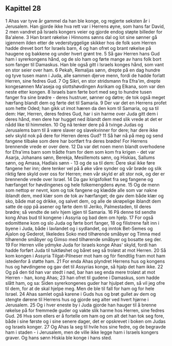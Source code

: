 ## Kapittel 28

1 Ahas var tyve år gammel da han ble konge, og regjerte seksten år i Jerusalem. Han gjorde ikke hva rett var i Herrens øyne, som hans far David,
2 men vandret på Israels kongers veier og gjorde endog støpte billeder for Ba'alene.
3 Han brant røkelse i Hinnoms sønns dal og lot sine sønner gå igjennem ilden etter de vederstyggelige skikker hos de folk som Herren hadde drevet bort for Israels barn,
4 og han ofret og brant røkelse på haugene og bakkene og under hvert grønt tre.
5 Så gav Herren hans Gud ham i syrerkongens hånd, og de slo ham og førte mange av hans folk bort som fanger til Damaskus. Han ble også gitt i Israels konges hånd, som vant en stor seier over ham.
6 Pekah, Remaljas sønn, drepte på en dag hundre og tyve tusen mann i Juda, alle sammen djerve menn, fordi de hadde forlatt Herren, sine fedres Gud.
7 Og Sikri, en stor stridsmann fra Efra'im, drepte kongesønnen Ma'aseja og slottshøvdingen Asrikam og Elkana, som var den neste etter kongen.
8 Israels barn førte bort med seg to hundre tusen fanger fra sine brødre - deres hustruer, sønner og døtre; de tok også meget hærfang blandt dem og førte det til Samaria.
9 Der var det en Herrens profet som hette Oded; han gikk ut imot hæren da den kom til Samaria, og sa til dem: Hør, Herren, deres fedres Gud, har i sin harme over Juda gitt dem i deres hånd, men dere har hugget ned iblandt dem med slik vrede at det er nådd like til himmelen.
10 Og nå tenker dere på å tvinge Judas og Jerusalems barn til å være slaver og slavekvinner for dere; har dere ikke selv skyld nok på dere for Herren deres Gud?
11 Så hør nå på meg og send fangene tilbake som dere har bortført fra deres brødre! For Herrens brennende vrede er over dere.
12 Da var det noen menn blandt overhodene for Efra'ims barn som trådte fram for dem som kom fra krigen - det var Asarja, Johanans sønn, Berekja, Mesillemots sønn, og Hiskias, Sallums sønn, og Amasa, Hadlais sønn -
13 og de sa til dem: Dere skal ikke føre fangene her inn; dere tenker vel på å øke våre synder og vår brøde og slik riktig føre skyld over oss for Herren; men vår skyld er alt stor nok, og der er brennende vrede over Israel.
14 Da gav krigsfolket fra seg fangene og hærfanget for høvdingenes og hele folkemengdens øyne.
15 Og de menn som nettop er nevnt, kom og tok fangene og klædde alle som var nakne iblandt dem, med klær som de tok av hærfanget; de gav dem både klær og sko, både mat og drikke, og salvet dem, og alle de skrøpelige iblandt dem satte de opp på asener og førte dem til Jeriko, Palmestaden, til deres brødre; så vendte de selv hjem igjen til Samaria.
16 På denne tid sendte kong Ahas bud til kongene i Assyria og bad dem om hjelp.
17 For også edomittene kom og slo Juda og førte bort fanger,
18 og filistrene falt inn i byene i Juda, både i lavlandet og i sydlandet, og inntok Bet-Semes og Ajalon og Gederot, likeledes Soko med tilhørende småbyer og Timna med tilhørende småbyer og Gimso med tilhørende småbyer og bosatte seg der.
19 For Herren ville ydmyke Juda for Israels konge Ahas' skyld, fordi han hadde forført Juda til tuktløshet og båret seg så troløst at mot Herren.
20 Så kom kongen i Assyria Tilgat-Pilneser mot ham og fór fiendtlig fram mot ham istedenfor å støtte ham.
21 For enda Ahas plyndret Herrens hus og kongens hus og høvdingene og gav det til Assyrias konge, så hjalp det ham ikke.
22 Og på den tid han var stedt i nød, bar han seg enda mere troløst at mot Herren - han, kong Ahas;
23 han ofret til gudene i Damaskus, som hadde slått ham, og sa: Siden syrerkongenes guder har hjulpet dem, så vil jeg ofre til dem, for at de skal hjelpe meg. Men de ble til fall for ham og for hele Israel.
24 Ahas samlet også karene i Guds hus og brøt gullet av dem og stengte dørene til Herrens hus og gjorde seg alter ved hvert hjørne i Jerusalem.
25 Og i hver eneste by i Juda gjorde han hauger til å brenne røkelse på for fremmede guder og vakte slik harme hos Herren, sine fedres Gud.
26 Hva som ellers er å fortelle om ham og om alt det han tok seg fore, både i sine første og i sine senere dager, det er opskrevet i boken om Judas og Israels konger.
27 Og Ahas la seg til hvile hos sine fedre, og de begravde ham i staden - i Jerusalem, men de ville ikke legge ham i Israels kongers graver. Og hans sønn Hiskia ble konge i hans sted.

